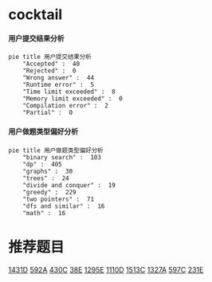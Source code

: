 # cocktail

<!-- tabs:start -->



#### **用户提交结果分析**

```mermaid
pie title 用户提交结果分析
    "Accepted" :  40
    "Rejected" :  0
    "Wrong answer" :  44
    "Runtime error" :  5
    "Time limit exceeded" :  8
    "Memory limit exceeded" :  0
    "Compilation error" :  2
    "Partial" :  0
```

#### **用户做题类型偏好分析**

```mermaid
pie title 用户做题类型偏好分析
    "binary search" :  103
    "dp" :  405
    "graphs" :  30
    "trees" :  24
    "divide and conquer" :  19
    "greedy" :  229
    "two pointers" :  71
    "dfs and similar" :  16
    "math" :  16
```



<!-- tabs:end -->
# 推荐题目
[1431D](https://codeforces.com/contest/1431/problem/D)
[592A](https://codeforces.com/contest/592/problem/A)
[430C](https://codeforces.com/contest/430/problem/C)
[38E](https://codeforces.com/contest/38/problem/E)
[1295E](https://codeforces.com/contest/1295/problem/E)
[1110D](https://codeforces.com/contest/1110/problem/D)
[1513C](https://codeforces.com/contest/1513/problem/C)
[1327A](https://codeforces.com/contest/1327/problem/A)
[597C](https://codeforces.com/contest/597/problem/C)
[231E](https://codeforces.com/contest/231/problem/E)
